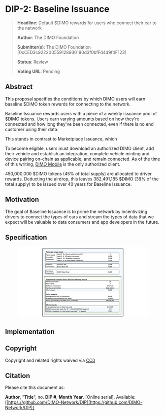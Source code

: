 # DIP-2: Baseline Issuance

> **Headline**: Default $DIMO rewards for users who connect their car to the network
>
> **Author**: The DIMO Foundation
>
> **Submitter(s)**: The DIMO Foundation \[0xCED3c922200559128930180d3f0bfFd4d9f4F123]
>
> **Status**: Review
>
> **Voting URL**: Pending

## Abstract

This proposal specifies the conditions by which DIMO users will earn baseline $DIMO token rewards for connecting to the network.&#x20;

Baseline Issuance rewards users with a piece of a weekly issuance pool of $DIMO tokens. Users earn varying amounts based on how they're connected and how long they've been connected, even if there is no end customer using their data.

This stands in contrast to Marketplace Issuance, which&#x20;

To become eligible, users must download an authorized DIMO client, add their vehicle and establish an integration, complete vehicle minting and device pairing on-chain as applicable, and remain connected. As of the time of this writing, [DIMO Mobile](http://onelink.to/dimo) is the only authorized client.

450,000,000 $DIMO tokens (45% of total supply) are allocated to driver rewards. Deducting the airdrop, this leaves 382,491,185 $DIMO (38% of the total supply) to be issued over 40 years for Baseline Issuance.

## Motivation

The goal of Baseline Issuance is to prime the network by incentivizing drivers to connect the types of cars and stream the types of data that we expect will be valuable to data consumers and app developers in the future.

## Specification

<figure><img src=".gitbook/assets/DIP2 Calculator.png" alt=""><figcaption></figcaption></figure>

## Implementation



## Copyright

Copyright and related rights waived via [CC0](https://creativecommons.org/publicdomain/zero/1.0)

## Citation

Please cite this document as:

**Author**, "**Title**", no. **DIP #**, **Month Year**. \[Online serial]. Available: \[[https://github.com/DIMO-Network/DIP](https://github.com/DIMO-Network/DIP)]
